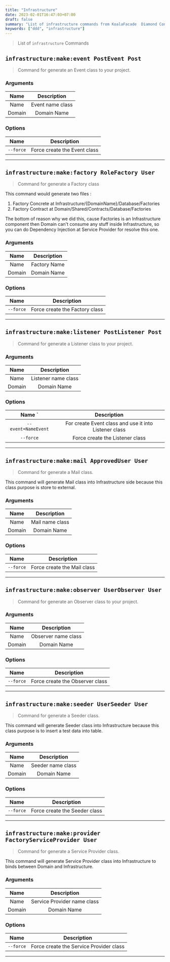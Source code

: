 ```yaml
---
title: "Infrastructure"
date: 2023-02-01T16:47:03+07:00
draft: false
summary: "List of infrastructure commands from KoalaFacade  Diamond Console"
keywords: ["ddd", "infrastructure"]
---
```


> List of `infrastructure` Commands

## `infrastructure:make:event PostEvent Post`

> Command for generate an Event class to your project.

### Arguments

|  Name  |   Description    |
|:------:|:----------------:|
|  Name  | Event name class |
| Domain |   Domain Name    |

### Options

|   Name    |         Description          |
|:---------:|:----------------------------:|
| `--force` | Force create the Event class |

---

## `infrastructure:make:factory RoleFactory User`

> Command for generate a Factory class

This command would generate two files :

1. Factory Concrete at Infrastructure/{DomainName}/Database/Factories
2. Factory Contract at Domain/Shared/Contracts/Database/Factories

The bottom of reason why we did this, cause Factories is an Infrastructure component then Domain can't consume any stuff inside Infrastructure, so you can do Dependency Injection at Service Provider for resolve this one.

### Arguments

|  Name  | Description  |
|:------:|:------------:|
|  Name  | Factory Name |
| Domain | Domain Name  |

### Options

|   Name    |          Description           |
|:---------:|:------------------------------:|
| `--force` | Force create the Factory class |

---

## `infrastructure:make:listener PostListener Post`

> Command for generate a Listener class to your project.

### Arguments

|  Name  |     Description     |
|:------:|:-------------------:|
|  Name  | Listener name class |
| Domain |     Domain Name     |

### Options

|        Name     `    |                      Description                      |
|:-------------------:|:-----------------------------------------------------:|
| `--event=NameEvent` | For create Event class and use it into Listener class |
|      `--force`      |            Force create the Listener class            |

---

## `infrastructure:make:mail ApprovedUser User`

> Command for generate a Mail class.

This command will generate Mail class into Infrastructure side because this class purpose is store to external.

### Arguments

|  Name  |   Description   |
|:------:|:---------------:|
|  Name  | Mail name class |
| Domain |   Domain Name   |

### Options

|   Name    |         Description         |
|:---------:|:---------------------------:|
| `--force` | Force create the Mail class |

---

## `infrastructure:make:observer UserObserver User`

> Command for generate an Observer class to your project.

### Arguments

|  Name  |     Description     |
|:------:|:-------------------:|
|  Name  | Observer name class |
| Domain |     Domain Name     |

### Options

|   Name    |           Description           |
|:---------:|:-------------------------------:|
| `--force` | Force create the Observer class |

---

## `infrastructure:make:seeder UserSeeder User`

> Command for generate a Seeder class.

This command will generate Seeder class into Infrastructure because this class purpose is to insert a test data into table.

### Arguments

|  Name  |         Description         |
|:------:|:---------------------------:|
|  Name  |      Seeder name class      |
| Domain |         Domain Name         |

### Options

|   Name    |               Description               |
|:---------:|:---------------------------------------:|
| `--force` |      Force create the Seeder class      |

---

## `infrastructure:make:provider FactoryServiceProvider User`

> Command for generate a Service Provider class.

This command will generate Service Provider class into Infrastructure to binds between Domain and Infrastructure.

### Arguments

|  Name  |         Description         |
|:------:|:---------------------------:|
|  Name  | Service Provider name class |
| Domain |         Domain Name         |

### Options

|   Name    |               Description               |
|:---------:|:---------------------------------------:|
| `--force` | Force create the Service Provider class |

---
